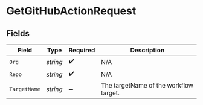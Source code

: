 # GetGitHubActionRequest


## Fields

| Field                                  | Type                                   | Required                               | Description                            |
| -------------------------------------- | -------------------------------------- | -------------------------------------- | -------------------------------------- |
| `Org`                                  | *string*                               | :heavy_check_mark:                     | N/A                                    |
| `Repo`                                 | *string*                               | :heavy_check_mark:                     | N/A                                    |
| `TargetName`                           | *string*                               | :heavy_minus_sign:                     | The targetName of the workflow target. |